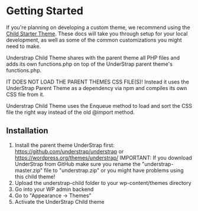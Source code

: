 # Getting Started

If you're planning on developing a custom theme, we recommend using the [Child Starter Theme](https://github.com/understrap/understrap-child). These docs will take you through setup for your local development, as well as some of the common customizations you might need to make.

Understrap Child Theme shares with the parent theme all PHP files and adds its own functions.php on top of the UnderStrap parent theme's functions.php.

IT DOES NOT LOAD THE PARENT THEMES CSS FILE(S)! Instead it uses the UnderStrap Parent Theme as a dependency via npm and compiles its own CSS file from it.

Understrap Child Theme uses the Enqueue method to load and sort the CSS file the right way instead of the old @import method.

## Installation

1. Install the parent theme UnderStrap first: https://github.com/understrap/understrap or https://wordpress.org/themes/understrap/
IMPORTANT: If you download UnderStrap from GitHub make sure you rename the "understrap-master.zip" file to "understrap.zip" or you might have problems using this child theme!
1. Upload the understrap-child folder to your wp-content/themes directory
1. Go into your WP admin backend
1. Go to "Appearance -> Themes"
1. Activate the UnderStrap Child theme
